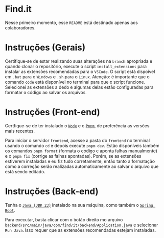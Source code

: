 # Find.it

Nesse primeiro momento, esse `README` está destinado apenas aos colaboradores.

# Instruções (Gerais)

Certifique-se de estar realizando suas alterações na `branch` apropriada e quando clonar o repositório, execute o script `install_extensions` para instalar as extensões recomendadas para o `VSCode`. O script está dispoível em `.bat` para o `Windows` e `.sh` para o `Linux`. Atenção: é importante que o comando `code` está disponível no terminal para que o script funcione. Selecionei as extensões a dedo e algumas delas estão configuradas para formatar o código ao salvar os arquivos.

# Instruções (Front-end)

Certfique-se de ter instalado o [`Node`](https://nodejs.org/pt) e o [`Pnpm`](https://pnpm.io/pt/installation), de preferência as versões mais recentes.

Para iniciar o servidor `frontend`, acesse a pasta do `frontend` no terminal usando o comando `cd` e depois execute `pnpm dev`. Estão disponíveis também os comandos `pnpm format` (formata o código e aponta falhas manualmente) e o `pnpm fix` (corrige as falhas apontadas). Porém, se as extensões estiverem instaladas e eu fiz tudo corretamente, então tanto a formatação como a correção serão realizadas automaticamente ao salvar o arquivo que está sendo editado.

# Instruções (Back-end)

Tenha o [`Java (JDK 23)`](https://www.oracle.com/br/java/technologies/downloads/) instalado na sua máquina, como também o [`Spring Boot`](https://spring.io/projects/spring-boot).

Para executar, basta clicar com o botão direito mo arquivo [`backend/src/main/java/com/find/it/backend/Application.java`](./backend/src/main/java/com/find/it/backend/Application.java) e selecionar `Run Java`. Isso requer que as extensões recomendadas estejam instaladas.
